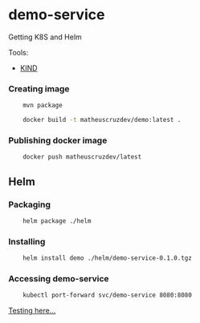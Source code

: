 # demo-service

Getting K8S and Helm

Tools:

- [KIND](https://kind.sigs.k8s.io/)

### Creating image

```bash
    mvn package
```

```bash
    docker build -t matheuscruzdev/demo:latest .
```

### Publishing docker image

```
    docker push matheuscruzdev/latest
```

## Helm

### Packaging

```bash
    helm package ./helm
```

### Installing

```bash
    helm install demo ./helm/demo-service-0.1.0.tgz
```

### Accessing demo-service

```bash
    kubectl port-forward svc/demo-service 8080:8080
```

[Testing here...](http://localhost:8080/apps?name=java) 


